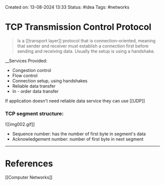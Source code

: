 Created on: 13-08-2024 13:33
Status: #idea
Tags: #networks
# TCP Transmission Control Protocol
> Is a [[transport layer]] protocol that is connection-oriented, meaning that sender and receiver must establish a connection first before sending and receiving data. Usually the setup is using a handshake.

__Services Provided:
- Congestion control
- Flow control
- Connection setup, using handshakes 
- Reliable data transfer
- In - order data transfer

If application doesn't need reliable data service they can use [[UDP]]

### TCP segment structure:
![[img002.gif]]
- Sequence number: has the number of first byte in segment's data
- Acknowledgement number: number of first byte in next segment


-----------------
# References
[[Computer Networks]]